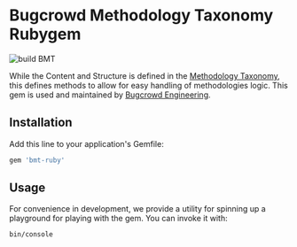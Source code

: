 # Bugcrowd Methodology Taxonomy Rubygem

![build BMT](https://github.com/bugcrowd/bmt-ruby/actions/workflows/build.yml/badge.svg?branch=main)

While the Content and Structure is defined in the [Methodology Taxonomy](https://github.com/bugcrowd/methodology-taxonomy), this defines methods to allow for easy handling of methodologies logic.  This gem is used and maintained by [Bugcrowd Engineering](https://bugcrowd.com).

## Installation

Add this line to your application's Gemfile:

```ruby
gem 'bmt-ruby'
```

## Usage

For convenience in development, we provide a utility for spinning up a
playground for playing with the gem. You can invoke it with:

```bash
bin/console
```
